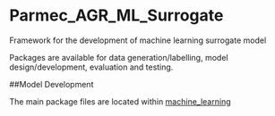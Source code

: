 # Parmec_AGR_ML_Surrogate

Framework for the development of machine learning surrogate model

Packages are available for data generation/labelling, model design/development, evaluation and testing.

##Model Development

The main package files are located within [machine_learning](#https://gitlab.cs.man.ac.uk/q59494hj/parmec_agr_ml_surrogate/tree/master/machine_learning)


